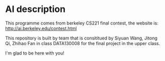 # AI description
This programme comes from berkeley CS221 final contest, the website is: http://ai.berkeley.edu/contest.html


This repository is built by team that is consititued by Siyuan Wang, Jitong Qi, Zhihao Fan in class DATA130008 for the final project in the upper class. 

I'm glad to be here with you!


